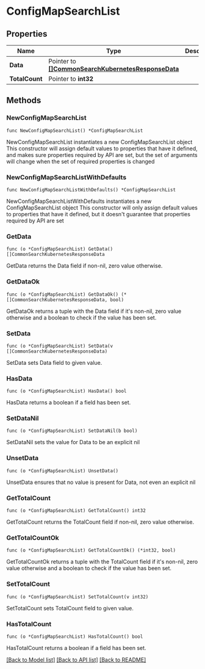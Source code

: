 # ConfigMapSearchList

## Properties

Name | Type | Description | Notes
------------ | ------------- | ------------- | -------------
**Data** | Pointer to [**[]CommonSearchKubernetesResponseData**](CommonSearchKubernetesResponseData.md) |  | [optional] 
**TotalCount** | Pointer to **int32** |  | [optional] 

## Methods

### NewConfigMapSearchList

`func NewConfigMapSearchList() *ConfigMapSearchList`

NewConfigMapSearchList instantiates a new ConfigMapSearchList object
This constructor will assign default values to properties that have it defined,
and makes sure properties required by API are set, but the set of arguments
will change when the set of required properties is changed

### NewConfigMapSearchListWithDefaults

`func NewConfigMapSearchListWithDefaults() *ConfigMapSearchList`

NewConfigMapSearchListWithDefaults instantiates a new ConfigMapSearchList object
This constructor will only assign default values to properties that have it defined,
but it doesn't guarantee that properties required by API are set

### GetData

`func (o *ConfigMapSearchList) GetData() []CommonSearchKubernetesResponseData`

GetData returns the Data field if non-nil, zero value otherwise.

### GetDataOk

`func (o *ConfigMapSearchList) GetDataOk() (*[]CommonSearchKubernetesResponseData, bool)`

GetDataOk returns a tuple with the Data field if it's non-nil, zero value otherwise
and a boolean to check if the value has been set.

### SetData

`func (o *ConfigMapSearchList) SetData(v []CommonSearchKubernetesResponseData)`

SetData sets Data field to given value.

### HasData

`func (o *ConfigMapSearchList) HasData() bool`

HasData returns a boolean if a field has been set.

### SetDataNil

`func (o *ConfigMapSearchList) SetDataNil(b bool)`

 SetDataNil sets the value for Data to be an explicit nil

### UnsetData
`func (o *ConfigMapSearchList) UnsetData()`

UnsetData ensures that no value is present for Data, not even an explicit nil
### GetTotalCount

`func (o *ConfigMapSearchList) GetTotalCount() int32`

GetTotalCount returns the TotalCount field if non-nil, zero value otherwise.

### GetTotalCountOk

`func (o *ConfigMapSearchList) GetTotalCountOk() (*int32, bool)`

GetTotalCountOk returns a tuple with the TotalCount field if it's non-nil, zero value otherwise
and a boolean to check if the value has been set.

### SetTotalCount

`func (o *ConfigMapSearchList) SetTotalCount(v int32)`

SetTotalCount sets TotalCount field to given value.

### HasTotalCount

`func (o *ConfigMapSearchList) HasTotalCount() bool`

HasTotalCount returns a boolean if a field has been set.


[[Back to Model list]](../README.md#documentation-for-models) [[Back to API list]](../README.md#documentation-for-api-endpoints) [[Back to README]](../README.md)


